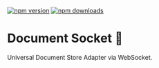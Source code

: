 [![npm version](https://img.shields.io/npm/v/rosa.svg?style=flat-square)](https://www.npmjs.com/package/rosa)
[![npm downloads](https://img.shields.io/npm/dm/rosa.svg?style=flat-square)](https://www.npmjs.com/package/rosa)

# Document Socket 🔌

Universal Document Store Adapter via WebSocket.


